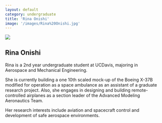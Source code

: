 ```yaml
---
layout: default
category: undergraduate
title: 'Rina Onishi'
image: '/images/Rina%20Onishi.jpg'
---
```


<img src="{{ page.image }}">

<h2 class="team-title">Rina Onishi</h2>
<h4 class="team-position"></h4>
<p>Rina is a 2nd year undergraduate student at UCDavis, majoring in Aerospace and Mechanical Engineering.</p>
<p>She is currently building a one 10th scaled mock-up of the Boeing X-37B modified for operation as a space ambulance as an assistant of a graduate research project. Also, she engages in designing and building remote-controlled airplanes as a section leader of the Advanced Modeling Aeronautics Team.</p>
<p>Her research interests include aviation and spacecraft control and development of safe aerospace environments.</p>
<ul class="team-member-other-info"></ul>
